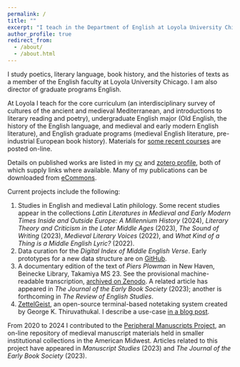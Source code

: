 ```yaml
---
permalink: /
title: ""
excerpt: "I teach in the Department of English at Loyola University Chicago"
author_profile: true
redirect_from: 
  - /about/
  - /about.html
---
```


I study poetics, literary language, book history, and the histories of texts as a member of the English faculty at Loyola University Chicago.
I am also director of graduate programs English.

At Loyola I teach for the core curriculum (an interdisciplinary survey of cultures of the ancient and medieval Mediterranean, and introductions to literary reading and poetry), undergraduate English major (Old English, the history of the English language, and medieval and early modern English literature), and English graduate programs (medieval English literature, pre-industrial European book history).
Materials for [some recent courses](https://github.com/icornelius/zg-syllabi) are posted on-line.

Details on published works are listed in my [cv] and [zotero profile], both of which supply links where available.
Many of my publications can be downloaded from [eCommons].

Current projects include the following:

1. Studies in English and medieval Latin philology.
   Some recent studies appear in the collections
   *Latin Literatures in Medieval and Early Modern Times Inside and Outside Europe: A Millennium History* (2024),
   *Literary Theory and Criticism in the Later Middle Ages* (2023),
   *The Sound of Writing* (2023),
   *Medieval Literary Voices* (2022),
   and
   *What Kind of a Thing is a Middle English Lyric?* (2022).
1. Data curation for the *Digital Index of Middle English Verse*.
   Early prototypes for a new data structure are on [GitHub](https://github.com/digital-index-of-middle-english-verse/sandbox).
1. A documentary edition of the text of *Piers Plowman* in New Haven, Beinecke Library, Takamiya MS 23.
   See the provisional machine-readable transcription, [archived on Zenodo](https://zenodo.org/records/13955352).
   A related article has appeared in *The Journal of the Early Book Society* (2023); another is forthcoming in *The Review of English Studies*.
1. [ZettelGeist](https://zettelgeist.github.io/), an open-source terminal-based notetaking system created by George K. Thiruvathukal.
   I describe a use-case [in a blog post](https://icornelius.github.io/posts/2022/09/using-zettelgeist/).

From 2020 to 2024 I contributed to the [Peripheral Manuscripts Project](https://peripheralmss.org/), an on-line repository of medieval manuscript materials held in smaller institutional collections in the American Midwest.
Articles related to this project have appeared in *Manuscript Studies* (2023) and *The Journal of the Early Book Society* (2023).

[eCommons]: https://ecommons.luc.edu/do/search/?q=author_lname%3A%22Cornelius%22%20author_fname%3A%22Ian%22
[cv]: https://github.com/icornelius/cv/releases
[zotero profile]: https://www.zotero.org/irc7/

